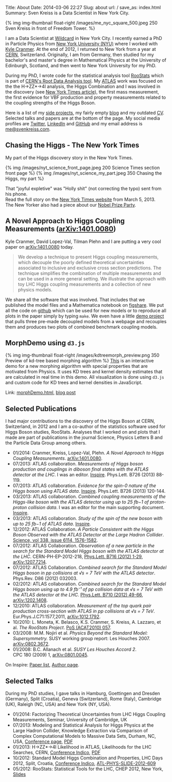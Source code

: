 Title: About
Date: 2014-03-06 22:27
Slug: about
url: /
save_as: index.html
Summary: Sven Kreiss is a Data Scientist in New York City.


<!-- {% img img-thumbnail float-right http://www.gravatar.com/avatar/1838de72eb5ce4b000c41c06dedb52c4.png?s=180 %} -->
{% img img-thumbnail float-right /images/me_nyc_square_500.jpeg 250 Sven Kreiss in front of Freedom Tower. %}

I am a Data Scientist at [Wildcard](http://www.trywildcard.com/) in New York City. I recently earned a PhD in Particle Physics from [New York University (NYU)](http://physics.nyu.edu/) where I worked with [Kyle Cranmer](http://physics.as.nyu.edu/object/kylecranmer.html). At the end of 2012, I returned to New York from a year at [CERN](http://www.cern.ch), Switzerland. Originally, I am from Germany, then studied for my bachelor's and master's degree in Mathematical Physics at the University of Edinburgh, Scotland, and then went to New York University for my PhD.

During my PhD, I wrote code for the statistical analysis tool [RooStats](http://twiki.cern.ch/twiki/bin/view/RooStats/WebHome) which is part of [CERN's Root Data Analysis tool](http://root.cern.ch/). My [ATLAS](http://atlas.web.cern.ch/Atlas/Collaboration/) work was focused on the the H→ZZ*→4l analysis, the Higgs Combination and I was involved in the discovery (see [New York Times article](/blog/chasing-the-higgs-nyt/)), the first mass measurement, the first evidence for VBF production and property measurements related to the coupling strengths of the Higgs Boson.

Here is a list of my [<i class="fa fa-cogs"></i> side projects](/projects.html), my fairly empty [<i class="fa fa-rss"></i> blog](/blog/) and my outdated [<i class="fa fa-file-text"></i> CV](/files/cv.pdf). Selected talks and papers are at the bottom of the page.
My social media profiles are [<i class="fa fa-twitter"></i> Twitter](https://twitter.com/svenkreiss), [<i class="fa fa-linkedin-square"></i> LinkedIn](http://www.linkedin.com/in/svenkreiss) and [<i class="fa fa-github"></i> GitHub](https://github.com/svenkreiss/) and my email address is [<i class="fa fa-envelope"></i> me@svenkreiss.com](mailto:me@svenkreiss.com).



## Chasing the Higgs - The New York Times

My part of the Higgs discovery story in the New York Times.

{% img /images/nyt_science_front_page.jpeg 200 Science Times section front page %}
{% img /images/nyt_science_my_part.jpeg 350 Chasing the Higgs, my part %}

<div style="clear:both;"></div>

That "joyful expletive" was "Holly shit" (not correcting the typo) sent from his phone.<br />
Read the full story on the [New York Times website](http://www.nytimes.com/2013/03/05/science/chasing-the-higgs-boson-how-2-teams-of-rivals-at-CERN-searched-for-physics-most-elusive-particle.html?view=Opening_the_Box) from March 5, 2013.<br />
The New Yorker also had a piece about our [Nobel Prize Party](/blog/nobel-prize-party-new-yorker).



## A Novel Approach to Higgs Coupling Measurements ([arXiv:1401.0080](http://arxiv.org/abs/1401.0080))

Kyle Cranmer, David Lopez-Val, Tilman Plehn and I are putting a very cool paper on [arXiv:1401.0080](http://arxiv.org/abs/1401.0080) today.

> We develop a technique to present Higgs coupling measurements, which decouple the poorly defined theoretical uncertainties associated to inclusive and exclusive cross section predictions. The technique simplifies the combination of multiple measurements and can be used in a more general setting. We illustrate the approach with toy LHC Higgs coupling measurements and a collection of new physics models.

We share all the software that was involved. That includes that we published the model files and a Mathematica notebook on [figshare](http://figshare.com/articles/Supplementary_Material_for_A_Novel_Approach_to_Higgs_Coupling_Measurements_/888607). We put all the code on [github](http://github.com/svenkreiss/decouple) which can be used for new models or to reproduce all plots in the paper simply by typing `make`. We even have a little [demo project](http://github.com/svenkreiss/decoupledDemo) that pulls three pre-made decoupled models from a webpage and recouples them and produces two plots of combined benchmark coupling models.



## MorphDemo using `d3.js`

{% img img-thumbnail float-right /images/kdtreemorph_preview.png 350 Preview of kd-tree based morphing algorithm %}
[This](/files/morphDemo.html) is an interactive demo for a new morphing algorithm with special properties that are motivated from Physics. It uses KD trees and kernel density estimates that are calculated in real time in this demo. All visualization is done using `d3.js` and custom code for KD trees and kernel densities in JavaScript.

Link: [morphDemo.html](/files/morphDemo.html), [blog post](/blog/morph-demo/)

<div style="clear:both;"></div>



## Selected Publications

I had major contributions to the discovery of the Higgs Boson at CERN,
Switzerland, in 2012 and I am a co-author of the statistics software used
for Higgs Boson studies, RooStats. Analyses that I worked on and plots that
I made are part of publications in the journal Science, Physics Letters B
and the Particle Data Group among others.

* 01/2014: Cranmer, Kreiss, Lopez-Val, Plehn. _A Novel Approach to Higgs Coupling Measurements_. [arXiv:1401.0080](http://arxiv.org/abs/1401.0080).
* 07/2013: ATLAS collaboration. _Measurements of Higgs boson production and couplings in diboson final states with the ATLAS detector at the LHC_. I was an editor. [Inspire](http://inspirehep.net/record/1241574). Phys.Lett. B726 (2013) 88-119.
* 07/2013: ATLAS collaboration. _Evidence for the spin-0 nature of the Higgs boson using ATLAS data_. [Inspire](http://inspirehep.net/record/1241575). Phys.Lett. B726 (2013) 120-144.
* 03/2013: ATLAS collaboration. _Combined coupling measurements of the Higgs-like boson with the ATLAS detector using up to 25 fb−1 of proton-proton collision data_. I was an editor for the main supporting document. [Inspire](http://inspirehep.net/record/1229948).
* 03/2013: ATLAS collaboration. _Study of the spin of the new boson with up to 25 fb−1 of ATLAS data_. [Inspire](http://inspirehep.net/record/1229942).
* 12/2012: ATLAS Collaboration. _A Particle Consistent with the Higgs Boson Observed with the ATLAS Detector at the Large Hadron Collider_. [Science, vol 338, issue 6114, 1576-1582](http://www.sciencemag.org/content/338/6114/1576.full.pdf).
* 07/2012: ATLAS Collaboration. _Observation of a new particle in the search for the Standard Model Higgs boson with the ATLAS detector at the LHC_. CERN-PH-EP-2012-218, [Phys.Lett. B716 (2012) 1-29](http://www.sciencedirect.com/science/article/pii/S037026931200857X), [arXiv:1207.7214](http://arxiv.org/abs/arXiv:1207.7214).
* 07/2012: ATLAS Collaboration. _Combined search for the Standard Model Higgs boson in pp collisions at √s&nbsp;=&nbsp;7&nbsp;TeV with the ATLAS detector_. Phys.Rev. D86 (2012) 032003.
* 02/2012: ATLAS collaboration. _Combined search for the Standard Model Higgs boson using up to 4.9 fb⁻¹ of pp collision data at √s&nbsp;=&nbsp;7&nbsp;TeV with the ATLAS detector at the LHC_. [Phys.Lett. B710 (2012) 49-66](http://www.sciencedirect.com/science/article/pii/S0370269312001852), [arXiv:1202.1408](http://arxiv.org/abs/1202.1408).
* 12/2010: ATLAS collaboration. _Measurement of the top quark pair production cross-section with ATLAS in pp collisions at √s&nbsp;=&nbsp;7&nbsp;TeV_. Eur.Phys.J.C71:1577,2011, [arXiv:1012.1792](http://arxiv.org/abs/1012.1792).
* 10/2010: L. Moneta, K. Belasco, K.S. Cranmer, S. Kreiss, A. Lazzaro, et al. _The RooStats Project_. [PoS&nbsp;(ACAT2010)&nbsp;057](http://pos.sissa.it/archive/conferences/093/057/ACAT2010_057.pdf).
* 03/2008: M.M. Nojiri et al. _Physics Beyond the Standard Model: Supersymmetry._ SUSY working group report: Les Houches 2007. [arXiv:0802.3672](http://arxiv.org/abs/0802.3672).
* 01/2008: B.C. Allanach et al. _SUSY Les Houches Accord 2_. CPC&nbsp;180&nbsp;(2009)&nbsp;1, [arXiv:0801.0045](http://arxiv.org/abs/0801.0045).

On Inspire: [Paper list](http://inspirehep.net/search?ln=en&ln=en&p=find+a+%22s+kreiss%22&action_search=Search&sf=&so=d&rm=&rg=25&sc=0&of=hb), [Author page](http://inspirehep.net/author/S.Kreiss.1/).


## Selected Talks

During my PhD studies, I gave talks in Hamburg, Goettingen and Dresden (Germany),
Split (Croatia), Geneva (Switzerland), Rome (Italy), Cambridge (UK),
Raleigh (NC, USA) and New York (NY, USA).

* 01/2014: Factorizing Theoretical Uncertainties from LHC Higgs Coupling Measurements, Seminar, University of Cambridge, UK
* 07/2013: Modeling and Statistical Analysis for Higgs Physics at the Large Hadron Collider, Knowledge Extraction via Comparison of Complex Computational Models to Massive Data Sets, Durham, NC, USA, [Conference page](http://www.samsi.info/workshop/2013-knowledge-extraction-comparison-complex-computational-models-massive-data-sets-july-29), [PDF](http://www.samsi.info/sites/default/files/Kreiss_madai_july2013.pdf)
* 01/2013: H→ZZ*→4l  Likelihood in ATLAS, Likelihoods for the LHC Searches, CERN, [Conference Indico](http://indico.cern.ch/conferenceOtherViews.py?view=standard&confId=218693), [PDF](http://indico.cern.ch/getFile.py/access?contribId=13&resId=0&materialId=slides&confId=218693)
* 10/2012: Standard Model Higgs Combination and Properties, LHC Days 2012, Split, Croatia, [Conference Indico](https://indico.cern.ch/event/186656/other-view?view=standard), [ATL-PHYS-SLIDE-2012-609](http://cdsweb.cern.ch/record/1490096)
* 05/2012: RooStats: Statistical Tools for the LHC, CHEP 2012, New York, [Slides](http://indico.cern.ch/contributionDisplay.py?contribId=371&confId=149557)

